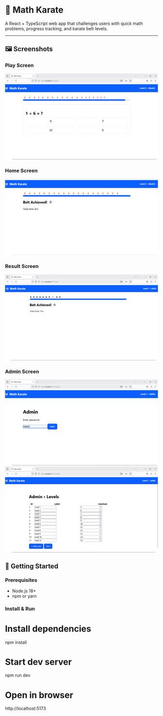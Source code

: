 # 🥋 Math Karate

A React + TypeScript web app that challenges users with quick math problems, progress tracking, and karate belt levels.  

---

## 🖼️ Screenshots

### Play Screen
![Play screen](docs/screenshots/play-screen.png)

### Home Screen
![Home screen](docs/screenshots/home-screen.png)

### Result Screen
![Result screen](docs/screenshots/result-screen.png)

### Admin Screen
![Admin screen1](docs/screenshots/admin-screen1.png)
![Admin screen2](docs/screenshots/admin-screen2.png)

## 🚀 Getting Started

### Prerequisites
- Node.js 18+
- npm or yarn

### Install & Run

# Install dependencies
npm install

# Start dev server
npm run dev

# Open in browser
http://localhost:5173
